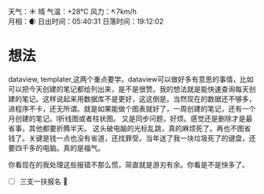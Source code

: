天气：☀️   晴 气温：+28°C 风力：↖7km/h  
月相：🌒 日出时间：05:40:31 日落时间：19:12:02

#  想法
dataview,  templater,这两个重点要学。dataview可以做好多有意思的事情，比如可以把今天创建的笔记都给列出来，是不是很赞。我的想法就是能快速查询每天创建的笔记。这样说起来用数据库不是更好，这这倒是。当然现在的数据还不够多，进程序不卡，还无所谓。就是如果能做个图表就好了，一周创建的笔记，还有一个月创建的笔记。l折线图或者柱状图。
又是同步问题，好烦。感觉还是删除才是最省事，其他都要折腾半天。
这头破电脑的光标乱跳，真的麻烦死了。再也不图省钱了。关键是钱一点也没有省道，还找罪受。当年送了我一块垃圾死了的键盘，还要四千多的电脑。真的是福气。

你看现在的我处理这些报错不那么慌，简直就是游刃有余。你看是不是快多了。


- [ ] 三支一扶报名 🔺